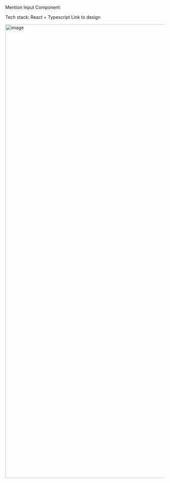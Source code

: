 Mention Input Component:

Tech stack: React + Typescript Link to design


<img width="1431" alt="image" src="https://github.com/singh-riya/mention-name-1/assets/47936852/e69f8b8b-052c-4dc6-87db-5c671e035be9">
